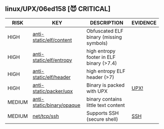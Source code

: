 ## linux/UPX/06ed158 [😈 CRITICAL]

|  RISK  |                                                                       KEY                                                                        |               DESCRIPTION                |                       EVIDENCE                       |
|--------|--------------------------------------------------------------------------------------------------------------------------------------------------|------------------------------------------|------------------------------------------------------|
| HIGH   | [anti-static/elf/content](https://github.com/chainguard-dev/malcontent/blob/main/rules/anti-static/elf/content.yara#obfuscated_elf)              | Obfuscated ELF binary (missing symbols)  |                                                      |
| HIGH   | [anti-static/elf/entropy](https://github.com/chainguard-dev/malcontent/blob/main/rules/anti-static/elf/entropy.yara#normal_elf_high_entropy_7_4) | high entropy footer in ELF binary (>7.4) |                                                      |
| HIGH   | [anti-static/elf/header](https://github.com/chainguard-dev/malcontent/blob/main/rules/anti-static/elf/header.yara#high_entropy_header)           | high entropy ELF header (>7)             |                                                      |
| HIGH   | [anti-static/packer/upx](https://github.com/chainguard-dev/malcontent/blob/main/rules/anti-static/packer/upx.yara#upx)                           | Binary is packed with UPX                | [UPX!](https://github.com/search?q=UPX%21&type=code) |
| MEDIUM | [anti-static/binary/opaque](https://github.com/chainguard-dev/malcontent/blob/main/rules/anti-static/binary/opaque.yara#opaque_binary)           | binary contains little text content      |                                                      |
| MEDIUM | [net/tcp/ssh](https://github.com/chainguard-dev/malcontent/blob/main/rules/net/tcp/ssh.yara#ssh)                                                 | Supports SSH (secure shell)              | [SSH](https://github.com/search?q=SSH&type=code)     |


